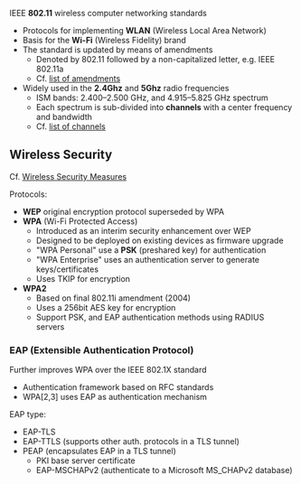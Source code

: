 
IEEE **802.11** wireless computer networking standards

* Protocols for implementing **WLAN** (Wireless Local Area Network)
* Basis for the **Wi-Fi** (Wireless Fidelity) brand
* The standard is updated by means of amendments
  - Denoted by 802.11 followed by a non-capitalized letter, e.g. IEEE 802.11a
  - Cf. [list of amendments](https://en.wikipedia.org/wiki/IEEE_802.11#Standards_and_amendments)
* Widely used in the **2.4Ghz** and **5Ghz** radio frequencies
  - ISM bands: 2.400–2.500 GHz, and 4.915–5.825 GHz spectrum
  - Each spectrum is sub-divided into **channels** with a center frequency and bandwidth
  - Cf. [list of channels](https://en.wikipedia.org/wiki/List_of_WLAN_channels)

## Wireless Security 

Cf. [Wireless Security Measures](https://en.wikipedia.org/wiki/Wireless_security#Security_measures)

Protocols:

* **WEP** original encryption protocol superseded by WPA
* **WPA** (Wi-Fi Protected Access)
  - Introduced as an interim security enhancement over WEP
  - Designed to be deployed on existing devices as firmware upgrade
  - "WPA Personal" use a **PSK** (preshared key) for authentication
  - "WPA Enterprise" uses an authentication server to generate keys/certificates
  - Uses TKIP for encryption
* **WPA2**
  - Based on final 802.11i amendment (2004)
  - Uses a 256bit AES key for encryption
  - Support PSK, and EAP authentication methods using RADIUS servers

### EAP (Extensible Authentication Protocol)

Further improves WPA over the IEEE 802.1X standard

* Authentication framework based on RFC standards
* WPA[2,3] uses EAP as authentication mechanism

EAP type:

* EAP-TLS
* EAP-TTLS (supports other auth. protocols in a TLS tunnel)
* PEAP (encapsulates EAP in a TLS tunnel)
  - PKI base server certificate
  - EAP-MSCHAPv2 (authenticate to a Microsoft MS_CHAPv2 database)

